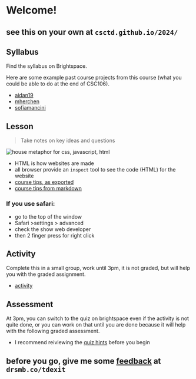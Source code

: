 # Welcome! 

## see this on your own at `csctd.github.io/2024/`


## Syllabus

Find the syllabus on Brightspace. 

Here are some example past course projects from this course (what you could be able to do at the end of CSC106). 

- [aidan19](https://aidanl19.github.io/index.html)
- [mherchen](https://mherchen.github.io/javascripts.html)
- [sofiamancini](https://sofiamancini.github.io/javascripts.html)


## Lesson 

> Take notes on key ideas and questions

![house metaphor for css, javascript, html](https://www.keentodesign.com.au/cdn-cgi/imagedelivery/eOylWWvDYZyJkbAUtQZpuQ/www.keentodesign.com.au/html.png/w=768)

- HTML is how websites are made
- all browser provide an `inspect` tool to see the code (HTML) for the website
- [course tips, as exported](tips-export.html)
- [course tips from markdown](minimal.md)


### If you use safari:
- go to the top of the window
- Safari >settings > advanced
- check the show web  developer
- then 2 finger press for right click



## Activity

Complete this in a small group, work until 3pm, it is not graded, but will help you with the graded assignment. 

- [activity](activity.md)

## Assessment 

At 3pm, you can switch to the quiz on brightspace even if the activity is not quite done, or you can work on that until you are done because it will help with the following graded assessment. 

- I recommend reiviewing the [quiz hints](hints.md) before you begin

## before you go, give me some [feedback](https://docs.google.com/forms/d/e/1FAIpQLScyCYuQEbIWqA1shnBIEbkgNw_51iu0HUMR0uytrYEjZM_Zqg/viewform?usp=sf_link) at `drsmb.co/tdexit`
